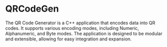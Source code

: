 # QRCodeGen
The QR Code Generator is a C++ application that encodes data into QR codes. It supports various encoding modes, including Numeric, Alphanumeric, and Byte modes. The application is designed to be modular and extensible, allowing for easy integration and expansion.
